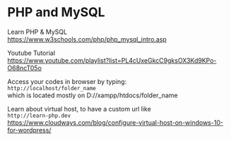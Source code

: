 # PHP and MySQL

Learn PHP & MySQL  
https://www.w3schools.com/php/php_mysql_intro.asp

Youtube Tutorial   
https://www.youtube.com/playlist?list=PL4cUxeGkcC9gksOX3Kd9KPo-O68ncT05o

Access your codes in browser by typing:   
`http://localhost/folder_name`   
which is located mostly on D://xampp/htdocs/folder_name

Learn about virtual host, to have a custom url like   
`http://learn-php.dev`   
https://www.cloudways.com/blog/configure-virtual-host-on-windows-10-for-wordpress/